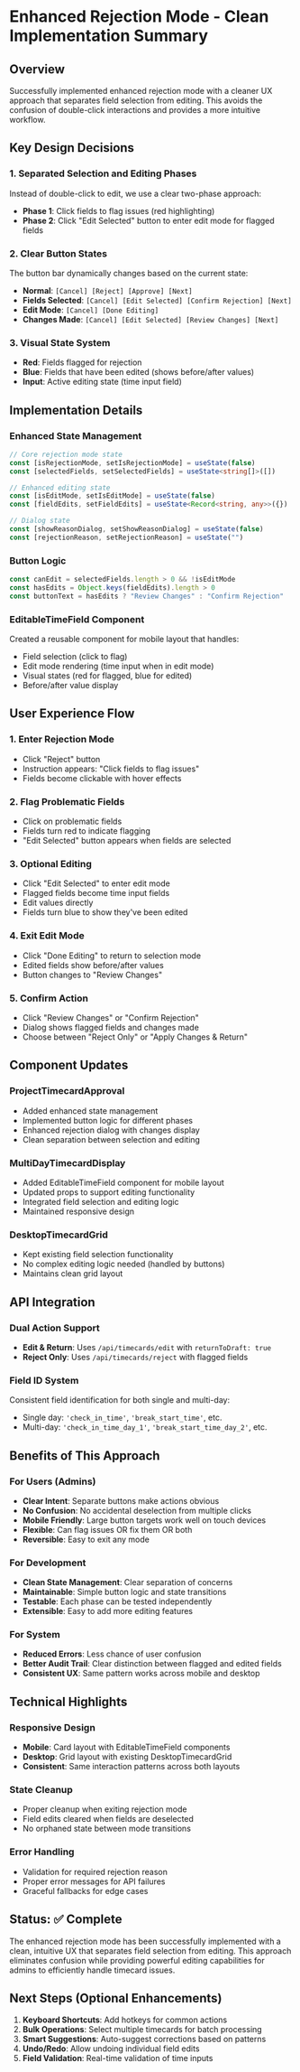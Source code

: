 # Enhanced Rejection Mode - Clean Implementation Summary

## Overview
Successfully implemented enhanced rejection mode with a cleaner UX approach that separates field selection from editing. This avoids the confusion of double-click interactions and provides a more intuitive workflow.

## Key Design Decisions

### 1. **Separated Selection and Editing Phases**
Instead of double-click to edit, we use a clear two-phase approach:
- **Phase 1**: Click fields to flag issues (red highlighting)
- **Phase 2**: Click "Edit Selected" button to enter edit mode for flagged fields

### 2. **Clear Button States**
The button bar dynamically changes based on the current state:
- **Normal**: `[Cancel] [Reject] [Approve] [Next]`
- **Fields Selected**: `[Cancel] [Edit Selected] [Confirm Rejection] [Next]`
- **Edit Mode**: `[Cancel] [Done Editing]`
- **Changes Made**: `[Cancel] [Edit Selected] [Review Changes] [Next]`

### 3. **Visual State System**
- **Red**: Fields flagged for rejection
- **Blue**: Fields that have been edited (shows before/after values)
- **Input**: Active editing state (time input field)

## Implementation Details

### Enhanced State Management
```typescript
// Core rejection mode state
const [isRejectionMode, setIsRejectionMode] = useState(false)
const [selectedFields, setSelectedFields] = useState<string[]>([])

// Enhanced editing state
const [isEditMode, setIsEditMode] = useState(false)
const [fieldEdits, setFieldEdits] = useState<Record<string, any>>({})

// Dialog state
const [showReasonDialog, setShowReasonDialog] = useState(false)
const [rejectionReason, setRejectionReason] = useState("")
```

### Button Logic
```typescript
const canEdit = selectedFields.length > 0 && !isEditMode
const hasEdits = Object.keys(fieldEdits).length > 0
const buttonText = hasEdits ? "Review Changes" : "Confirm Rejection"
```

### EditableTimeField Component
Created a reusable component for mobile layout that handles:
- Field selection (click to flag)
- Edit mode rendering (time input when in edit mode)
- Visual states (red for flagged, blue for edited)
- Before/after value display

## User Experience Flow

### 1. **Enter Rejection Mode**
- Click "Reject" button
- Instruction appears: "Click fields to flag issues"
- Fields become clickable with hover effects

### 2. **Flag Problematic Fields**
- Click on problematic fields
- Fields turn red to indicate flagging
- "Edit Selected" button appears when fields are selected

### 3. **Optional Editing**
- Click "Edit Selected" to enter edit mode
- Flagged fields become time input fields
- Edit values directly
- Fields turn blue to show they've been edited

### 4. **Exit Edit Mode**
- Click "Done Editing" to return to selection mode
- Edited fields show before/after values
- Button changes to "Review Changes"

### 5. **Confirm Action**
- Click "Review Changes" or "Confirm Rejection"
- Dialog shows flagged fields and changes made
- Choose between "Reject Only" or "Apply Changes & Return"

## Component Updates

### ProjectTimecardApproval
- Added enhanced state management
- Implemented button logic for different phases
- Enhanced rejection dialog with changes display
- Clean separation between selection and editing

### MultiDayTimecardDisplay
- Added EditableTimeField component for mobile layout
- Updated props to support editing functionality
- Integrated field selection and editing logic
- Maintained responsive design

### DesktopTimecardGrid
- Kept existing field selection functionality
- No complex editing logic needed (handled by buttons)
- Maintains clean grid layout

## API Integration

### Dual Action Support
- **Edit & Return**: Uses `/api/timecards/edit` with `returnToDraft: true`
- **Reject Only**: Uses `/api/timecards/reject` with flagged fields

### Field ID System
Consistent field identification for both single and multi-day:
- Single day: `'check_in_time'`, `'break_start_time'`, etc.
- Multi-day: `'check_in_time_day_1'`, `'break_start_time_day_2'`, etc.

## Benefits of This Approach

### For Users (Admins)
- **Clear Intent**: Separate buttons make actions obvious
- **No Confusion**: No accidental deselection from multiple clicks
- **Mobile Friendly**: Large button targets work well on touch devices
- **Flexible**: Can flag issues OR fix them OR both
- **Reversible**: Easy to exit any mode

### For Development
- **Clean State Management**: Clear separation of concerns
- **Maintainable**: Simple button logic and state transitions
- **Testable**: Each phase can be tested independently
- **Extensible**: Easy to add more editing features

### For System
- **Reduced Errors**: Less chance of user confusion
- **Better Audit Trail**: Clear distinction between flagged and edited fields
- **Consistent UX**: Same pattern works across mobile and desktop

## Technical Highlights

### Responsive Design
- **Mobile**: Card layout with EditableTimeField components
- **Desktop**: Grid layout with existing DesktopTimecardGrid
- **Consistent**: Same interaction patterns across both layouts

### State Cleanup
- Proper cleanup when exiting rejection mode
- Field edits cleared when fields are deselected
- No orphaned state between mode transitions

### Error Handling
- Validation for required rejection reason
- Proper error messages for API failures
- Graceful fallbacks for edge cases

## Status: ✅ Complete

The enhanced rejection mode has been successfully implemented with a clean, intuitive UX that separates field selection from editing. This approach eliminates confusion while providing powerful editing capabilities for admins to efficiently handle timecard issues.

## Next Steps (Optional Enhancements)

1. **Keyboard Shortcuts**: Add hotkeys for common actions
2. **Bulk Operations**: Select multiple timecards for batch processing
3. **Smart Suggestions**: Auto-suggest corrections based on patterns
4. **Undo/Redo**: Allow undoing individual field edits
5. **Field Validation**: Real-time validation of time inputs